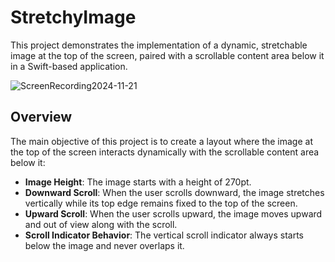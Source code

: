 # StretchyImage
This project demonstrates the implementation of a dynamic, stretchable image at the top of the screen, paired with a scrollable content area below it in a Swift-based application.

![ScreenRecording2024-11-21](https://github.com/user-attachments/assets/ba8c4131-36b2-4236-8a02-30f4c3de45e3)

## Overview

The main objective of this project is to create a layout where the image at the top of the screen interacts dynamically with the scrollable content area below it:

- **Image Height**: The image starts with a height of 270pt.
- **Downward Scroll**: When the user scrolls downward, the image stretches vertically while its top edge remains fixed to the top of the screen.
- **Upward Scroll**: When the user scrolls upward, the image moves upward and out of view along with the scroll.
- **Scroll Indicator Behavior**: The vertical scroll indicator always starts below the image and never overlaps it.
